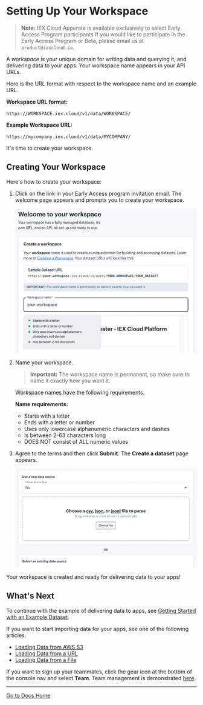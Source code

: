 # Setting Up Your Workspace

> **Note:** IEX Cloud Apperate is available exclusively to select Early Access Program participants If you would like to participate in the Early Access Program or Beta, please email us at `product@iexcloud.io`.

A *workspace* is your unique domain for writing data and querying it, and delivering data to your apps. Your workspace name appears in your API URLs.

Here is the URL format with respect to the workspace name and an example URL.

**Workspace URL format:**

```
https://WORKSPACE.iex.cloud/v1/data/WORKSPACE/
```

**Example Workspace URL:**

```
https://mycompany.iex.cloud/v1/data/MYCOMPANY/
```

It's time to create your workspace.

## Creating Your Workspace

Here's how to create your workspace:

1. Click on the link in your Early Access program invitation email. The welcome page appears and prompts you to create your workspace.

    ![](./setting-up-your-workspace/create-a-workspace.png)

1. Name your workspace.

    > **Important:** The workspace name is permanent, so make sure to name it exactly how you want it.

    Workspace names have the following requirements.

    **Name requirements:**

    - Starts with a letter
    - Ends with a letter or number
    - Uses only lowercase alphanumeric characters and dashes
    - Is between 2-63 characters long
    - DOES NOT consist of ALL numeric values

1. Agree to the terms and then click **Submit**. The **Create a dataset** page appears.

    ![](./setting-up-your-workspace/create-a-dataset.png)

Your workspace is created and ready for delivering data to your apps!

## What's Next

To continue with the example of delivering data to apps, see [Getting Started with an Example Dataset](./getting-started-with-an-example-dataset.md).

If you want to start importing data for your apps, see one of the following articles:

- [Loading Data from AWS S3](../migrating-and-importing-data/loading-data-from-aws-s3.md)
- [Loading Data from a URL](../migrating-and-importing-data/loading-data-from-a-url.md)
- [Loading Data from a File](../migrating-and-importing-data/loading-data-from-a-file.md)

If you want to sign up your teammates, click the gear icon at the bottom of the console nav and select **Team**. Team management is demonstrated [here](../administration/managing-users.md).

---
[Go to Docs Home](https://github.com/iexcloud/docs/blob/main/README.md)